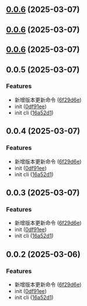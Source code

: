 ## [0.0.6](https://github.com/vfiee/project-boilerplate/compare/0.0.5...0.0.6) (2025-03-07)



## [0.0.6](https://github.com/vfiee/project-boilerplate/compare/0.0.5...0.0.6) (2025-03-07)



## [0.0.6](https://github.com/vfiee/project-boilerplate/compare/0.0.5...0.0.6) (2025-03-07)



## 0.0.5 (2025-03-07)


### Features

* 新增版本更新命令 ([6f29d6e](https://github.com/vfiee/project-boilerplate/commit/6f29d6e7ddd05e4ad2b736d6792e1b3250f0ea6c))
* init ([0df91ee](https://github.com/vfiee/project-boilerplate/commit/0df91ee7c733683b8901ebbaace7492a98021908))
* init cli ([16a52d1](https://github.com/vfiee/project-boilerplate/commit/16a52d146d4e343b84a36ba410fbb718a57a8740))



## 0.0.4 (2025-03-07)


### Features

* 新增版本更新命令 ([6f29d6e](https://github.com/vfiee/project-boilerplate/commit/6f29d6e7ddd05e4ad2b736d6792e1b3250f0ea6c))
* init ([0df91ee](https://github.com/vfiee/project-boilerplate/commit/0df91ee7c733683b8901ebbaace7492a98021908))
* init cli ([16a52d1](https://github.com/vfiee/project-boilerplate/commit/16a52d146d4e343b84a36ba410fbb718a57a8740))



## 0.0.3 (2025-03-07)


### Features

* 新增版本更新命令 ([6f29d6e](https://github.com/vfiee/project-boilerplate/commit/6f29d6e7ddd05e4ad2b736d6792e1b3250f0ea6c))
* init ([0df91ee](https://github.com/vfiee/project-boilerplate/commit/0df91ee7c733683b8901ebbaace7492a98021908))
* init cli ([16a52d1](https://github.com/vfiee/project-boilerplate/commit/16a52d146d4e343b84a36ba410fbb718a57a8740))



## 0.0.2 (2025-03-06)


### Features

* 新增版本更新命令 ([6f29d6e](https://github.com/vfiee/project-boilerplate/commit/6f29d6e7ddd05e4ad2b736d6792e1b3250f0ea6c))
* init ([0df91ee](https://github.com/vfiee/project-boilerplate/commit/0df91ee7c733683b8901ebbaace7492a98021908))
* init cli ([16a52d1](https://github.com/vfiee/project-boilerplate/commit/16a52d146d4e343b84a36ba410fbb718a57a8740))



